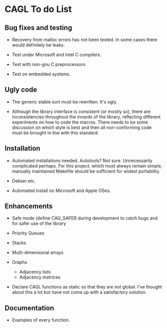 # CAGL To do List

## Bug fixes and testing

- Recovery from malloc errors has not been tested. In some cases there would
  definitely be leaks.

- Test under Microsoft and Intel C compilers.

- Test with non-gnu C preprocessors

- Test on embedded systems.

## Ugly code

- The generic stable sort must be rewritten. It's ugly.

- Although the library interface is consistent (or mostly so), there are inconsistencies throughout the innards of the library, reflecting different experiments on how to code the macros. There needs to be some discussion on which style is best and then all non-conforming code must be brought in line with this standard.

## Installation

- Automated installations needed. Autotools? Not sure. Unnecessarily complicated
  perhaps. For this project, which must always remain simple, manually
  maintained Makefile should be sufficient for widest portability.

- Debian etc.

- Automated install on Microsoft and Apple OSes.

## Enhancements

- Safe mode (define CAG_SAFER during development to catch bugs and for safer use
  of the library

- Priority Queues

- Stacks

- Multi-dimensional arrays

- Graphs
    - Adjacency lists
    - Adjacency matrices

- Declare CAGL functions as static so that they are not global. I've thought
  about this a lot but have not come up with a satisfactory solution.

## Documentation

- Examples of every function.
